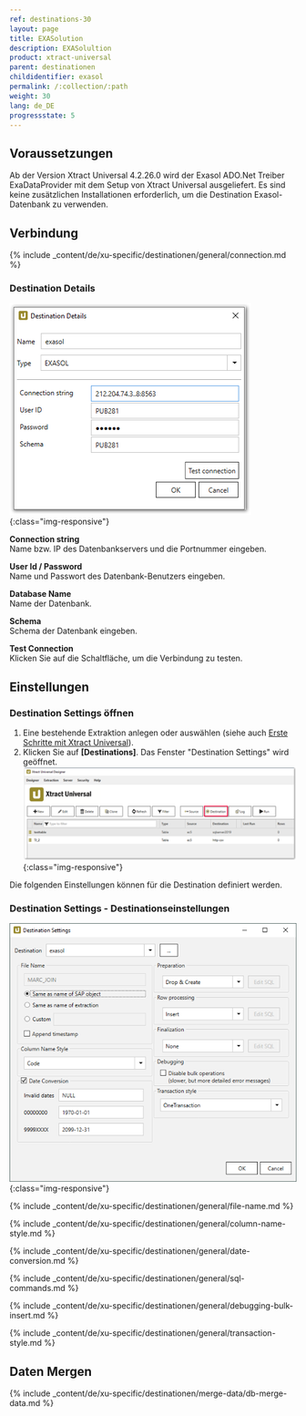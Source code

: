 ```yaml
---
ref: destinations-30
layout: page
title: EXASolution
description: EXASolultion
product: xtract-universal
parent: destinationen
childidentifier: exasol
permalink: /:collection/:path
weight: 30
lang: de_DE
progressstate: 5
---
```


## Voraussetzungen

Ab der Version Xtract Universal 4.2.26.0 wird der Exasol ADO.Net Treiber ExaDataProvider mit dem Setup von Xtract Universal ausgeliefert. Es sind keine zusätzlichen Installationen erforderlich, um die Destination Exasol-Datenbank zu verwenden.

## Verbindung

{% include _content/de/xu-specific/destinationen/general/connection.md %}	 

### Destination Details

![Exa-Connection](/img/content/Exa-Connection.png){:class="img-responsive"}
 
**Connection string**<br>
Name bzw. IP des Datenbankservers und die Portnummer eingeben.

**User Id / Password**<br>
Name und Passwort des Datenbank-Benutzers eingeben.

**Database Name**<br>
Name der Datenbank.

**Schema**<br>
Schema der Datenbank eingeben.

**Test Connection**<br>
Klicken Sie auf die Schaltfläche, um die Verbindung zu testen. 


## Einstellungen

### Destination Settings öffnen

1. Eine bestehende Extraktion anlegen oder auswählen (siehe auch [Erste Schritte mit Xtract Universal](../../erste-schritte/eine-neue-extraktion-anlegen)).
2. Klicken Sie auf **[Destinations]**. Das Fenster "Destination Settings" wird geöffnet.
![Destination-settings](/img/content/xu/xu_designer_destination.png){:class="img-responsive"}

Die folgenden Einstellungen können für die Destination definiert werden. 
  
### Destination Settings - Destinationseinstellungen

![ext_spec_set_de_form](/img/content/exasol-configuration.PNG){:class="img-responsive"}

{% include _content/de/xu-specific/destinationen/general/file-name.md %}

{% include _content/de/xu-specific/destinationen/general/column-name-style.md %}

{% include _content/de/xu-specific/destinationen/general/date-conversion.md %}

{% include _content/de/xu-specific/destinationen/general/sql-commands.md %}

{% include _content/de/xu-specific/destinationen/general/debugging-bulk-insert.md %}

{% include _content/de/xu-specific/destinationen/general/transaction-style.md %}


## Daten Mergen

{% include _content/de/xu-specific/destinationen/merge-data/db-merge-data.md  %}